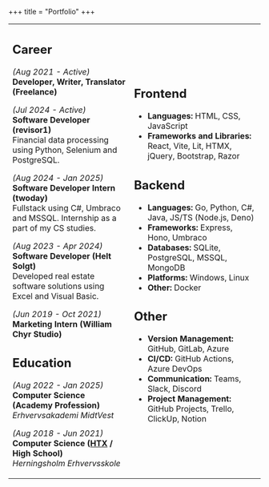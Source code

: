 +++
title = "Portfolio"
+++

<style>
  {{ embed(path="@/portfolio/style.css") }}
</style>

<table id="portfolio"><tr><td>

## Career
_(Aug 2021 - <span class="smol green block">Active</span>)_  
**Developer, Writer, Translator (Freelance)**

_(Jul 2024 - <span class="smol green block">Active</span>)_  
**Software Developer (revisor1)**  
Financial data processing using Python, Selenium and PostgreSQL.

_(Aug 2024 - Jan 2025)_  
**Software Developer Intern (twoday)**  
Fullstack using C#, Umbraco and MSSQL.
Internship as a part of my CS studies.

_(Aug 2023 - Apr 2024)_  
**Software Developer (Helt Solgt)**  
Developed real estate software solutions using Excel and Visual Basic.

_(Jun 2019 - Oct 2021)_  
**Marketing Intern (William Chyr Studio)**  

## Education
_(Aug 2022 - Jan 2025)_  
**Computer Science (Academy Profession)**  
_Erhvervsakademi MidtVest_

_(Aug 2018 - Jun 2021)_  
**Computer Science ([HTX](https://eng.uvm.dk/upper-secondary-education/national-upper-secondary-education-programmes/the-higher-technical-examination-programme--htx-) / High School)**  
_Herningsholm Erhvervsskole_


</td>
<td>

## Frontend
- **Languages:** HTML, CSS, JavaScript
- **Frameworks and Libraries:** React, Vite, Lit, HTMX, jQuery, Bootstrap, Razor

## Backend
- **Languages:** Go, Python, C#, Java, JS/TS (Node.js, Deno)
- **Frameworks:** Express, Hono, Umbraco
- **Databases:** SQLite, PostgreSQL, MSSQL, MongoDB
- **Platforms:** Windows, Linux
- **Other:** Docker

## Other
- **Version Management:** GitHub, GitLab, Azure
- **CI/CD:** GitHub Actions, Azure DevOps
- **Communication:** Teams, Slack, Discord
- **Project Management:** GitHub Projects, Trello, ClickUp, Notion

</td></tr></table>
